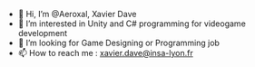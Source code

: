 - 👋 Hi, I’m @Aeroxal, Xavier Dave
- 👀 I’m interested in Unity and C# programming for videogame development
- 💞️ I’m looking for Game Designing or Programming job
- 📫 How to reach me : xavier.dave@insa-lyon.fr
